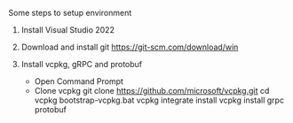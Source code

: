 Some steps to setup environment

1. Install Visual Studio 2022

2. Download and install git
	https://git-scm.com/download/win
	
3. Install vcpkg, gRPC and protobuf
	- Open Command Prompt
	- Clone vcpkg
		git clone https://github.com/microsoft/vcpkg.git
		cd vcpkg
		bootstrap-vcpkg.bat
		vcpkg integrate install
		vcpkg install grpc protobuf

	
	
	
	
	
	
	
	
	
	
	
	